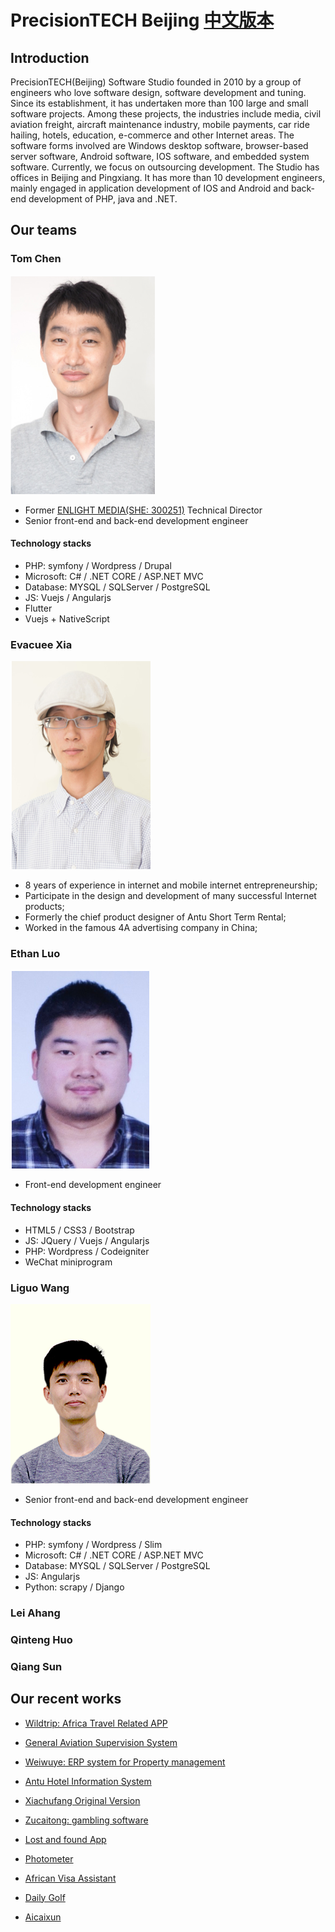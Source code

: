 # PrecisionTECH Beijing [中文版本](README_CN.md)

## Introduction

PrecisionTECH(Beijing) Software Studio founded in 2010 by a group of engineers who love software design, software development and tuning. Since its establishment, it has undertaken more than 100 large and small software projects. Among these projects, the industries include media, civil aviation freight, aircraft maintenance industry, mobile payments, car ride hailing, hotels, education, e-commerce and other Internet areas. The software forms involved are Windows desktop software, browser-based server software, Android software, IOS software, and embedded system software. Currently, we focus on outsourcing development. The Studio has offices in Beijing and Pingxiang. It has more than 10 development engineers, mainly engaged in application development of IOS and Android and back-end development of PHP, java and .NET.

## Our teams

### Tom Chen

![Tom Chen](images/tomchen.png "Tom Chen")

* Former [ENLIGHT MEDIA(SHE: 300251)](https://en.wikipedia.org/wiki/Beijing_Enlight_Media) Technical Director
* Senior front-end and back-end development engineer

#### Technology stacks

* PHP: symfony / Wordpress / Drupal
* Microsoft: C# / .NET CORE / ASP.NET MVC
* Database: MYSQL / SQLServer / PostgreSQL
* JS: Vuejs / Angularjs
* Flutter
* Vuejs + NativeScript

### Evacuee Xia

![Evacuee Xia](images/xia.png "Evacuee Xia")
* 8 years of experience in internet and mobile internet entrepreneurship;
* Participate in the design and development of many successful Internet products;
* Formerly the chief product designer of Antu Short Term Rental;
* Worked in the famous 4A advertising company in China; 


### Ethan Luo

![Ethan Luo](images/luo.png "Ethan Luo")

* Front-end development engineer

#### Technology stacks

* HTML5 / CSS3 / Bootstrap
* JS: JQuery / Vuejs / Angularjs
* PHP: Wordpress / Codeigniter
* WeChat miniprogram

### Liguo Wang

![Leo Wang](images/liguo.png "Leo Wang")

* Senior front-end and back-end development engineer

#### Technology stacks

* PHP: symfony / Wordpress / Slim
* Microsoft: C# / .NET CORE / ASP.NET MVC
* Database: MYSQL / SQLServer / PostgreSQL
* JS: Angularjs
* Python: scrapy / Django

### Lei Ahang

### Qinteng Huo

### Qiang Sun

## Our recent works

* [Wildtrip: Africa Travel Related APP](projects/wildtrip.md)

* [General Aviation Supervision System](projects/gass.md)

* [Weiwuye: ERP system for Property management](projects/weiwuye.md)

* [Antu Hotel Information System](projects/antu.md)

* [Xiachufang Original Version](projects/xcf.md)

* [Zucaitong: gambling software](projects/zct.md)

* [Lost and found App](projects/others.md)

* [Photometer](projects/others.md)

* [African Visa Assistant](projects/others.md)

* [Daily Golf](projects/others.md)

* [Aicaixun](projects/others.md)
